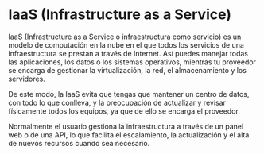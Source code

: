 # IaaS (Infrastructure as a Service)

IaaS (Infrastructure as a Service o infraestructura como servicio) es un modelo de computación en la nube en el que todos los servicios de una infraestructura se prestan a través de Internet. Así puedes manejar todas las aplicaciones, los datos o los sistemas operativos, mientras tu proveedor se encarga de gestionar la virtualización, la red, el almacenamiento y los servidores.

De este modo, la IaaS evita que tengas que mantener un centro de datos, con todo lo que conlleva, y la preocupación de actualizar y revisar físicamente todos los equipos, ya que de ello se encarga el proveedor.

Normalmente el usuario gestiona la infraestructura a través de un panel web o de una API, lo que facilita el escalamiento, la actualización y el alta de nuevos recursos cuando sea necesario.

